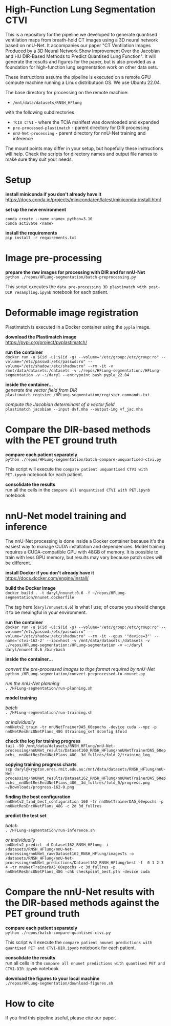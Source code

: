 # High-Function Lung Segmentation CTVI
This is a repository for the pipeline we developed to generate quantised ventilation maps from breath-hold CT images using a 3D neural network based on nnU-Net. It accompanies our paper "CT Ventilation Images Produced by a 3D Neural Network Show Improvement Over the Jacobian and HU DIR-Based Methods to Predict Quantised Lung Function". It will generate the results and figures for the paper, but is also provided as a foundation for high-function lung segmentation work on other data sets.

These instructions assume the pipeline is executed on a remote GPU compute machine running a Linux distributuon OS. We use Ubuntu 22.04.

The base directory for processing on the remote machine:
- `/mnt/data/datasets/RNSH_HFlung`

with the following subdirectories
* `TCIA CTVI` - where the TCIA manifest was downloaded and expanded
* `pre-processed-plastimatch` - parent directory for DIR processing
* `nnU-Net-processing` - parent directory for nnU-Net training and inference

The mount points may differ in your setup, but hopefully these instructions will help. Check the scripts for directory names and output file names to make sure they suit your needs.

# Setup
**install miniconda if you don't already have it**  
https://docs.conda.io/projects/miniconda/en/latest/miniconda-install.html

**set up the new environment**  
```
conda create --name <name> python=3.10
conda activate <name>
```

**install the requirements**  
`pip install -r requirements.txt`

# Image pre-processing
**prepare the raw images for processing with DIR and for nnU-Net**  
`python ./repos/HFLung-segmentation/batch-preprocessing.py`

This script executes the `data pre-processing 3D plastimatch with post-DIR resampling.ipynb` notebook for each patient.

# Deformable image registration

Plastimatch is executed in a Docker container using the `pypla` image.

**download the Plastimatch image**  
https://pypi.org/project/pyplastimatch/

**run the container**  
`docker run -u $(id -u):$(id -g) --volume="/etc/group:/etc/group:ro" --volume="/etc/passwd:/etc/passwd:ro" --volume="/etc/shadow:/etc/shadow:ro" --rm -it -v /mnt/data/datasets:/datasets -v ./repos/HFLung-segmentation:/HFLung-segmentation -v ~:/daryl --entrypoint bash pypla_22.04`

**inside the container...**  
*generate the vector field from DIR*  
`plastimatch register /HFLung-segmentation/register-commands.txt`

*compute the Jacobian determinant of a vector field*  
`plastimatch jacobian --input dvf.mha --output-img vf_jac.mha`

# Compare the DIR-based methods with the PET ground truth
**compare each patient separately**  
`python ./repos/HFLung-segmentation/batch-compare-unquantised-ctvi.py`

This script will execute the `compare patient unquantised CTVI with PET.ipynb` notebook for each patient.

**consolidate the results**  
run all the cells in the `compare all unquantised CTVI with PET.ipynb` notebook

# nnU-Net model training and inference
The nnU-Net processing is done inside a Docker container because it's the easiest way to manage CUDA installation and dependencies. Model training requires a CUDA-compatible GPU with 48GB of memory. It is possible to train with less GPU memory, but results may vary because patch sizes will be different.

**install Docker if you don't already have it**  
https://docs.docker.com/engine/install/

**build the Docker image**  
`docker build . -t daryl/nnunet:0.6 -f ~/repos/HFLung-segmentation/nnunet.dockerfile`

The tag here (`daryl/nnunet:0.6`) is what I use; of course you should change it to be meaingful in your environment.

**run the container**  
`docker run -u $(id -u):$(id -g) --volume="/etc/group:/etc/group:ro" --volume="/etc/passwd:/etc/passwd:ro" --volume="/etc/shadow:/etc/shadow:ro" --rm -it --gpus '"device=3"' --name='ctvi-162-2' --ipc=host -v /mnt/data/datasets:/datasets -v ./repos/HFLung-segmentation:/HFLung-segmentation -v ~:/daryl daryl/nnunet:0.6 /bin/bash`

**inside the container...**  

*convert the pre-processed images to thge format required by nnU-Net*  
`python /HFLung-segmentation/convert-preprocessed-to-nnunet.py`

*run the nnU-Net planning*  
`. /HFLung-segmentation/run-planning.sh`

**model training**  

*batch*  
`. /HFLung-segmentation/run-training.sh`

*or individually*  
`nnUNetv2_train -tr nnUNetTrainerDA5_60epochs -device cuda --npz -p nnUNetResEncUNetPlans_48G $training_set $config $fold`

**check the log for training progress**  
`tail -50 /mnt/data/datasets/RNSH_HFlung/nnU-Net-processing/nnUNet_results/Dataset160_RNSH_HFlung/nnUNetTrainerDA5_60epochs__nnUNetResEncUNetPlans_48G__3d_fullres/fold_2/training_log_`

**copying training progress charts**  
`scp daryl@krypton.eres.rmit.edu.au:/mnt/data/datasets/RNSH_HFlung/nnU-Net-processing/nnUNet_results/Dataset162_RNSH_HFlung/nnUNetTrainerDA5_60epochs__nnUNetResEncUNetPlans_48G__3d_fullres/fold_0/progress.png ~/Downloads/progress-162-0.png`

**finding the best configuration**  
`nnUNetv2_find_best_configuration 160 -tr nnUNetTrainerDA5_60epochs -p nnUNetResEncUNetPlans_48G -c 2d 3d_fullres`

**predict the test set**  

*batch*  
`. /HFLung-segmentation/run-inference.sh`

*or individually*  
`nnUNetv2_predict -d Dataset162_RNSH_HFlung -i /datasets/RNSH_HFlung/nnU-Net-processing/nnUNet_raw/Dataset162_RNSH_HFlung/imagesTs -o /datasets/RNSH_HFlung/nnU-Net-processing/nnUNet_predictions/Dataset162_RNSH_HFlung/best -f  0 1 2 3 4 -tr nnUNetTrainerDA5_60epochs -c 3d_fullres -p nnUNetResEncUNetPlans_48G -chk checkpoint_best.pth -device cuda`

# Compare the nnU-Net results with the DIR-based methods against the PET ground truth

**compare each patient separately**  
`python ./repos/batch-compare-quantised-ctvi.py`

This script will execute the `compare patient nnunet predictions with quantised PET and CTVI-DIR.ipynb` notebook for each patient.

**consolidate the results**  
run all cells in the `compare all nnunet predictions with quantised PET and CTVI-DIR.ipynb` notebook

**download the figures to your local machine**  
`./repos/HFLung-segmentation/download-figures.sh`

# How to cite
If you find this pipeline useful, please cite our paper.
